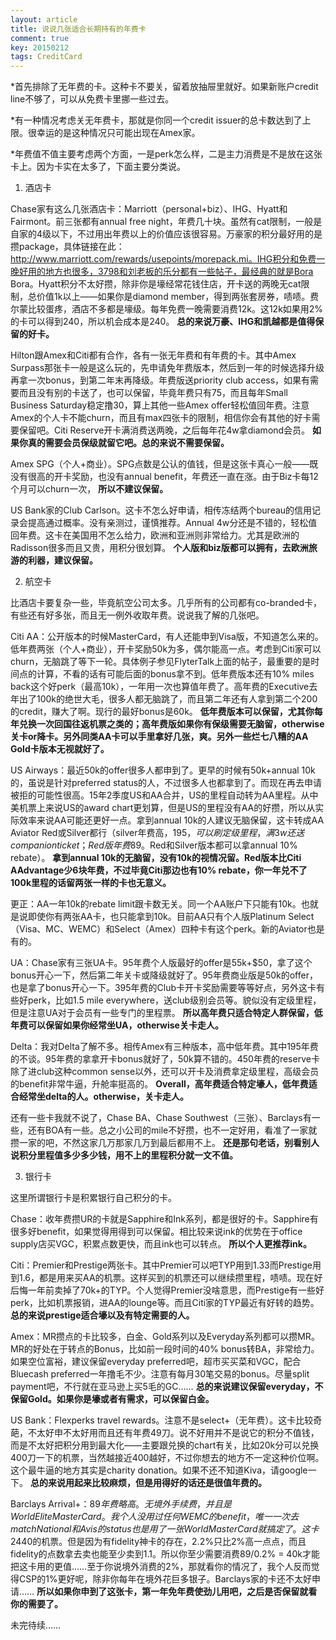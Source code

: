 ```yaml
---
layout: article
title: 说说几张适合长期持有的年费卡
comment: true
key: 20150212
tags: CreditCard
---
```


*首先排除了无年费的卡。这种卡不要关，留着放抽屉里就好。如果新账户credit line不够了，可以从免费卡里挪一些过去。

	
*有一种情况考虑关无年费卡，那就是你同一个credit issuer的总卡数达到了上限。很幸运的是这种情况只可能出现在Amex家。

	
*年费值不值主要考虑两个方面，一是perk怎么样，二是主力消费是不是放在这张卡上。因为卡实在太多了，下面主要分类说。
1. 酒店卡

Chase家有这么几张酒店卡：Marriott（personal+biz）、IHG、Hyatt和Fairmont。前三张都有annual free night，年费几十块。虽然有cat限制，一般是自家的4级以下，不过用出年费以上的价值应该很容易。万豪家的积分最好用的是攒package，具体链接在此：http://www.marriott.com/rewards/usepoints/morepack.mi。IHG积分和免费一晚好用的地方也很多，3798和刘老板的乐分都有一些帖子，最经典的就是Bora Bora。Hyatt积分不太好攒，除非你是壕经常花钱住店，开卡送的两晚无cat限制，总价值1k以上——如果你是diamond member，得到两张套房券，啧啧。费尔蒙比较蛋疼，酒店不多都是壕级。每年免费一晚需要消费12k。这12k如果用2%的卡可以得到240，所以机会成本是240。
**总的来说万豪、IHG和凯越都是值得保留的好卡。**

Hilton跟Amex和Citi都有合作，各有一张无年费和有年费的卡。其中Amex Surpass那张卡一般是这么玩的，先申请免年费版本，然后到一年的时候选择升级再拿一次bonus，到第二年末再降级。年费版送priority club access，如果有需要而且没有别的卡送了，也可以保留，毕竟年费只有75，而且每年Small Business Saturday稳定撸30，算上其他一些Amex offer轻松值回年费。注意Amex的个人卡不能churn，而且有max四张卡的限制，相信你会有其他的好卡需要保留吧。Citi Reserve开卡满消费送两晚，之后每年花4w拿diamond会员。
**如果你真的需要会员保级就留它吧。总的来说不需要保留。**

Amex SPG（个人+商业）。SPG点数是公认的值钱，但是这张卡真心一般——既没有很高的开卡奖励，也没有annual benefit，年费还一直在涨。由于Biz卡每12个月可以churn一次，
**所以不建议保留。**

US Bank家的Club Carlson。这卡不怎么好申请，相传冻结两个bureau的信用记录会提高通过概率。没有亲测过，谨慎推荐。Annual 4w分还是不错的，轻松值回年费。这卡在美国用不怎么给力，欧洲和亚洲则非常给力。尤其是欧洲的Radisson很多而且又贵，用积分很划算。
**个人版和biz版都可以拥有，去欧洲旅游的利器，建议保留。**

2. 航空卡

比酒店卡要复杂一些，毕竟航空公司太多。几乎所有的公司都有co-branded卡，有些还有好多张，而且无一例外收取年费。说说我了解的几张吧。

Citi AA：公开版本的时候MasterCard，有人还能申到Visa版，不知道怎么来的。低年费两张（个人+商业），开卡奖励50k为多，偶尔能高一点。考虑到Citi家可以churn，无脑跳了等下一轮。具体例子参见FlyterTalk上面的帖子，最重要的是时间点的计算，不看的话有可能后面的bonus拿不到。低年费版本还有10% miles back这个好perk（最高10k），一年用一次也算值年费了。高年费的Executive去年出了100k的绝世大毛，很多人都无脑跳了，而且第二年还有人拿到第二个200的credit，赚大了啊。现行的最好bonus是60k。
**低年费版本可以保留，尤其你每年兑换一次回国往返机票之类的；高年费版如果你有保级需要无脑留，otherwise关卡or降卡。另外同类AA卡可以手里拿好几张，爽。另外一些烂七八糟的AA Gold卡版本无视就好了。**

US Airways：最近50k的offer很多人都申到了。更早的时候有50k+annual 10k的，虽说是针对preferred status的人，不过很多人也都拿到了。而现在再去申请被拒的可能性很高。15年2季度US和AA合并，US的里程自动转为AA里程。从中美机票上来说US的award chart更划算，但是US的里程没有AA的好攒，所以从实际效率来说AA可能还更好一点。拿到annual 10k的人建议无脑保留，这卡转成AA Aviator Red或Silver都行（silver年费高，$195，可以刷定级里程，满3w还送companion ticket；Red版年费$89。Red和Silver版本都可以拿annual 10% rebate）。
**拿到annual 10k的无脑留，没有10k的视情况留。Red版本比Citi AAdvantage少6块年费，不过毕竟Citi那边也有10% rebate，你一年兑不了100k里程的话留两张一样的卡也无意义。**


更正：AA一年10k的rebate limit跟卡数无关。同一个AA账户下只能有10k。也就是说即使你有两张AA卡，也只能拿到10k。目前AA只有个人版Platinum Select（Visa、MC、WEMC）和Select（Amex）四种卡有这个perk。新的Aviator也是有的。

UA：Chase家有三张UA卡。95年费个人版最好的offer是55k+$50，拿了这个bonus开心一下，然后第二年关卡或降级就好了。95年费商业版是50k的offer，也是拿了bonus开心一下。395年费的Club卡开卡奖励需要等等好点，另外这卡有些好perk，比如1.5 mile everywhere，送club级别会员等。貌似没有定级里程，但是注意UA对于会员有一些专门的里程票。
**所以高年费只适合特定人群保留，低年费可以保留如果你经常坐UA，otherwise关卡走人。**

Delta：我对Delta了解不多。相传Amex有三种版本，高中低年费。其中195年费的不谈。95年费的拿拿开卡bonus就好了，50k算不错的。450年费的reserve卡除了进club这种common sense以外，还可以开卡及消费拿定级里程，高级会员的benefit非常牛逼，升舱率挺高的。
**Overall，高年费适合特定壕人，低年费适合经常坐delta的人。otherwise，关卡走人。**

还有一些卡我就不说了，Chase BA、Chase Southwest（三张）、Barclays有一些，还有BOA有一些。总之小公司的mile不好攒，也不一定好用，看准了一家就攒一家的吧，不然这家几万那家几万到最后都用不上。
**还是那句老话，别看别人说积分里程值多少多少钱，用不上的里程积分就一文不值。**

3. 银行卡

这里所谓银行卡是积累银行自己积分的卡。

Chase：收年费攒UR的卡就是Sapphire和Ink系列，都是很好的卡。Sapphire有很多好benefit，如果觉得用得到可以保留。相比较来说ink的优势在于office supply店买VGC，积累点数更快，而且ink也可以转点。
**所以个人更推荐ink。**

Citi：Premier和Prestige两张卡。其中Premier可以吧TYP用到1.33而Prestige用到1.6，都是用来买AA的机票。这样买到的机票还可以继续攒里程，啧啧。现在好后悔一年前卖掉了70k+的TYP。个人觉得Premier没啥意思，而Prestige有一些好perk，比如机票报销，进AA的lounge等。而且Citi家的TYP最近有好转的趋势。
**总的来说prestige适合壕以及有特定需要的人。**

Amex：MR攒点的卡比较多，白金、Gold系列以及Everyday系列都可以攒MR。MR的好处在于转点的Bonus，比如前一段时间的40% bonus转BA，非常给力。如果空位富裕，建议保留everyday preferred吧，超市买买菜和VGC，配合Bluecash preferred一年撸毛不少。注意有每月30笔交易的bonus。尽量split payment吧，不行就在亚马逊上买5毛的GC……
**总的来说建议保留everyday，不保留Gold。如果你是壕或者有需求，可以保留白金。**

US Bank：Flexperks travel rewards。注意不是select+（无年费）。这卡比较奇葩，不太好申不太好用而且还有年费49刀。说不好用并不是说它的积分不值钱，而是不太好把积分用到最大化——主要跟兑换的chart有关，比如20k分可以兑换400刀一下的机票，当然越接近400越好，不过你想去的地方不一定这种价位啊。这个最牛逼的地方其实是charity donation。如果不还不知道Kiva，请google一下。
**总的来说用起来比较麻烦，但是用得好的话还是很值年费的。**

Barclays Arrival+：$89年费略高。无境外手续费，并且是World Elite MasterCard。我个人没用过任何WEMC的benefit，唯一一次去match National和Avis的status也是用了一张World MasterCard就搞定了。这卡2% everywhere，用来换机票有10% miles back，所以相当于2.2% everywhere。这卡也是比较纠结的一张。开卡奖励40k，相当于价值$440的机票。但是因为有fidelity神卡的存在，2.2%只比2%高一点点，而且fidelity的点数拿去卖也能至少卖到1.1。所以你至少需要消费89/0.2% = 40k才能把这卡用的更值……至于你说境外消费的2%，那就看你的情况了，我个人反而觉得CSP的1%更好呢，除非你每年在境外花巨多银子。Barclays家的卡还不太好申请……
**所以如果你申到了这张卡，第一年免年费使劲儿用吧，之后是否保留就看你的需要了。**

未完待续……
